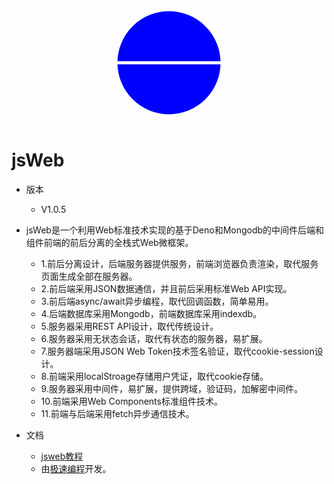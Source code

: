 <center>
<svg width="200" height="200" version="1.1" xmlns="http://www.w3.org/2000/svg">
  <circle cx="100" cy="100" r="80" stroke="blue" fill="blue" stroke-width="5"/>
  <line x1="0" x2="200" y1="100" y2="100" stroke="white" fill="white" stroke-width="5"/>
</svg>
</center>


# jsWeb

- 版本
  - V1.0.5

- jsWeb是一个利用Web标准技术实现的基于Deno和Mongodb的中间件后端和组件前端的前后分离的全栈式Web微框架。
  - 1.前后分离设计，后端服务器提供服务，前端浏览器负责渲染，取代服务页面生成全部在服务器。
  - 2.前后端采用JSON数据通信，并且前后采用标准Web API实现。
  - 3.前后端async/await异步编程，取代回调函数，简单易用。
  - 4.后端数据库采用Mongodb，前端数据库采用indexdb。
  - 5.服务器采用REST API设计，取代传统设计。
  - 6.服务器采用无状态会话，取代有状态的服务器，易扩展。
  - 7.服务器端采用JSON Web Token技术签名验证，取代cookie-session设计。
  - 8.前端采用localStroage存储用户凭证，取代cookie存储。
  - 9.服务器采用中间件，易扩展，提供跨域，验证码，加解密中间件。
  - 10.前端采用Web Components标准组件技术。
  - 11.前端与后端采用fetch异步通信技术。

- 文档
	- <a href="https://www.jscoding.net/shell/index.html?name=jsweb&run=1" target="_blank">jsweb教程</a>
  - 由<a href="https://www.jscoding.net/" target="_blank">极速编程</a>开发。
